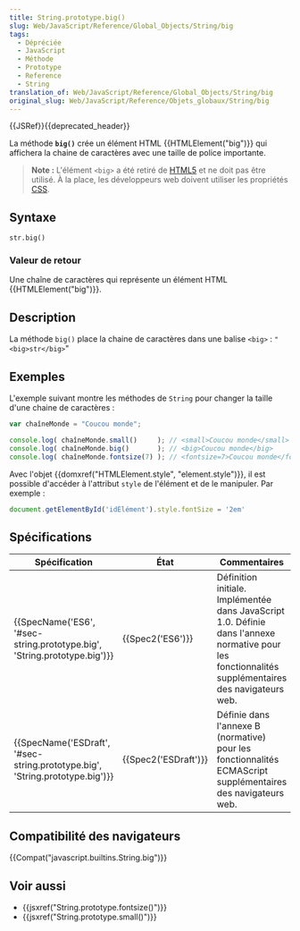 ```yaml
---
title: String.prototype.big()
slug: Web/JavaScript/Reference/Global_Objects/String/big
tags:
  - Dépréciée
  - JavaScript
  - Méthode
  - Prototype
  - Reference
  - String
translation_of: Web/JavaScript/Reference/Global_Objects/String/big
original_slug: Web/JavaScript/Reference/Objets_globaux/String/big
---
```

{{JSRef}}{{deprecated_header}}

La méthode **`big()`** crée un élément HTML {{HTMLElement("big")}} qui affichera la chaine de caractères avec une taille de police importante.

> **Note :** L'élément `<big>` a été retiré de [HTML5](/fr/docs/Web/Guide/HTML/HTML5) et ne doit pas être utilisé. À la place, les développeurs web doivent utiliser les propriétés [CSS](/fr/docs/Web/CSS).

## Syntaxe

    str.big()

### Valeur de retour

Une chaîne de caractères qui représente un élément HTML {{HTMLElement("big")}}.

## Description

La méthode `big()` place la chaine de caractères dans une balise `<big>` :
`"<big>str</big>`"

## Exemples

L'exemple suivant montre les méthodes de `String` pour changer la taille d'une chaine de caractères :

```js
var chaîneMonde = "Coucou monde";

console.log( chaîneMonde.small()     ); // <small>Coucou monde</small>
console.log( chaîneMonde.big()       ); // <big>Coucou monde</big>
console.log( chaîneMonde.fontsize(7) ); // <fontsize=7>Coucou monde</fontsize>
```

Avec l'objet {{domxref("HTMLElement.style", "element.style")}}, il est possible d'accéder à l'attribut `style` de l'élément et de le manipuler. Par exemple :

```js
document.getElementById('idÉlément').style.fontSize = '2em'
```

## Spécifications

| Spécification                                                                                        | État                         | Commentaires                                                                                                                                        |
| ---------------------------------------------------------------------------------------------------- | ---------------------------- | --------------------------------------------------------------------------------------------------------------------------------------------------- |
| {{SpecName('ES6', '#sec-string.prototype.big', 'String.prototype.big')}}     | {{Spec2('ES6')}}         | Définition initiale. Implémentée dans JavaScript 1.0. Définie dans l'annexe normative pour les fonctionnalités supplémentaires des navigateurs web. |
| {{SpecName('ESDraft', '#sec-string.prototype.big', 'String.prototype.big')}} | {{Spec2('ESDraft')}} | Définie dans l'annexe B (normative) pour les fonctionnalités ECMAScript supplémentaires des navigateurs web.                                        |

## Compatibilité des navigateurs

{{Compat("javascript.builtins.String.big")}}

## Voir aussi

- {{jsxref("String.prototype.fontsize()")}}
- {{jsxref("String.prototype.small()")}}
